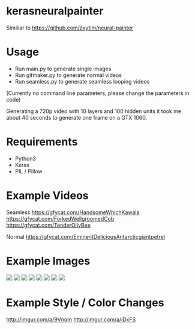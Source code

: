 # kerasneuralpainter
Similiar to https://github.com/zxytim/neural-painter

# Usage
- Run main.py to generate single images
- Run gifmaker.py to generate normal videos
- Run seamless.py to generate seamless looping videos

(Currently no command line parameters, please change the parameters in code)

Generating a 720p video with 10 layers and 100 hidden units it took me about 40 seconds to generate one frame on a GTX 1060.

# Requirements
- Python3
- Keras
- PIL / Pillow

# Example Videos
Seamless
https://gfycat.com/HandsomeWhichKawala
https://gfycat.com/ForkedWellgroomedCob
https://gfycat.com/TenderOilyBee

Normal
https://gfycat.com/EminentDeliciousAntarcticgiantpetrel

# Example Images
![](http://i.imgur.com/5msYPgK.png)
![](http://i.imgur.com/wSd8yh7.png)
![](http://i.imgur.com/omJMdMx.png)
![](http://i.imgur.com/Of3zmz7.png)
![](http://i.imgur.com/IDcYcGD.png)
![](http://i.imgur.com/xStRoVI.png)
![](http://i.imgur.com/f4oPCV9.png)
![](http://i.imgur.com/KMbnrII.png)

# Example Style / Color Changes
http://imgur.com/a/9Vnqm
http://imgur.com/a/iDxFS
